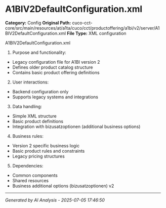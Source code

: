 # A1BIV2DefaultConfiguration.xml

**Category:** Config
**Original Path:** cuco-cct-core/src/main/resources/at/a1ta/cuco/cct/productoffering/a1bi/v2/server/A1BIV2DefaultConfiguration.xml
**File Type:** XML configuration

A1BIV2DefaultConfiguration.xml
1. Purpose and functionality:
- Legacy configuration file for A1BI version 2
- Defines older product catalog structure
- Contains basic product offering definitions

2. User interactions:
- Backend configuration only
- Supports legacy systems and integrations

3. Data handling:
- Simple XML structure
- Basic product definitions
- Integration with bizusatzoptionen (additional business options)

4. Business rules:
- Version 2 specific business logic
- Basic product rules and constraints
- Legacy pricing structures

5. Dependencies:
- Common components
- Shared resources
- Business additional options (bizusatzoptionen) v2

---
*Generated by AI Analysis - 2025-07-05 17:46:50*
